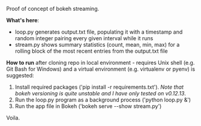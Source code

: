 Proof of concept of bokeh streaming.

**What's here**:
* loop.py generates output.txt file, populating it with a timestamp and random integer pairing every given interval while it runs
* stream.py shows summary statistics (count, mean, min, max) for a rolling block of the most recent entries from the output.txt file

**How to run** after cloning repo in local environment - requires Unix shell (e.g. Git Bash for Windows) and a virtual environment (e.g. virtualenv or pyenv) is suggested:
1. Install required packages ('pip install -r requirements.txt'). *Note that bokeh versioning is quite unstable and I have only tested on v0.12.13*.
2. Run the loop.py program as a background process ('python loop.py &')
3. Run the app file in Bokeh ('bokeh serve --show stream.py')

Voila.
